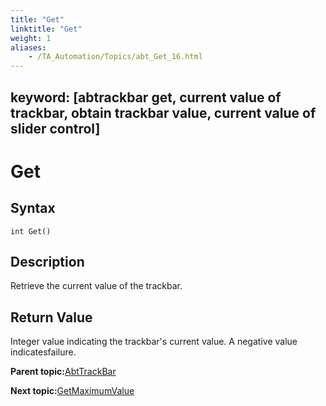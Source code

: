 ```yaml
--- 
title: "Get"
linktitle: "Get"
weight: 1
aliases: 
    - /TA_Automation/Topics/abt_Get_16.html
---
```

keyword: [abtrackbar get, current value of trackbar, obtain trackbar value, current value of slider control]
---

# Get

## Syntax

`int Get()`

## Description

Retrieve the current value of the trackbar.

## Return Value

Integer value indicating the trackbar's current value. A negative value indicatesfailure.

**Parent topic:**[AbtTrackBar](/TA_Automation/Topics/abt_AbtTrackBar.html)

**Next topic:**[GetMaximumValue](/TA_Automation/Topics/abt_GetMaximumValue_16.html)

